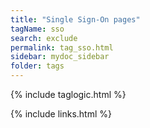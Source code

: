 ```yaml
---
title: "Single Sign-On pages"
tagName: sso
search: exclude
permalink: tag_sso.html
sidebar: mydoc_sidebar
folder: tags
---
```

{% include taglogic.html %}

{% include links.html %}
